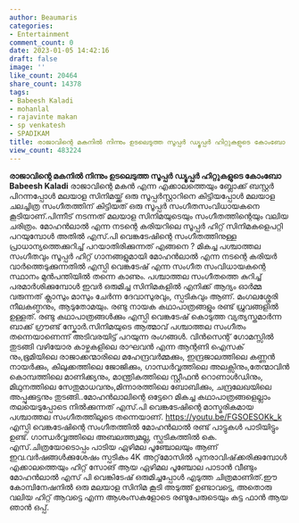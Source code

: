 ```yaml
---
author: Beaumaris
categories:
- Entertainment
comment_count: 0
date: 2023-01-05 14:42:16
draft: false
image: ''
like_count: 20464
share_count: 14378
tags:
- Babeesh Kaladi
- mohanlal
- rajavinte makan
- sp venkatesh
- SPADIKAM
title: രാജാവിന്റെ മകനിൽ നിന്നും ഉടലെടുത്ത സൂപ്പർ ഡ്യൂപ്പർ ഹിറ്റുകളുടെ കോംബോ
view_count: 483224
---
```


**രാജാവിന്റെ മകനിൽ നിന്നും ഉടലെടുത്ത സൂപ്പർ ഡ്യൂപ്പർ ഹിറ്റുകളുടെ കോംബോ** **Babeesh Kaladi** രാജാവിന്റെ മകൻ എന്ന എക്കാലത്തെയും ബ്ലോക്ക് ബസ്റ്റർ പിറന്നപ്പോൾ മലയാള സിനിമയ്ക്ക് ഒരു സൂപ്പർസ്റ്റാറിനെ കിട്ടിയപ്പോൾ മലയാള ചലച്ചിത്ര സംഗീതത്തിന് കിട്ടിയത് ഒരു സൂപ്പർ സംഗീതസംവിധായകനെ കൂടിയാണ്.പിന്നീട് നടന്നത് മലയാള സിനിമയുടെയും സംഗീതത്തിന്റെയും വലിയ ചരിത്രം. മോഹൻലാൽ എന്ന നടന്റെ കരിയറിലെ സൂപ്പർ ഹിറ്റ് സിനിമകളെപറ്റി പറയുമ്പോൾ അതിൽ എസ്.പി വെങ്കടേഷിന്റെ സംഗീതത്തിനുള്ള പ്രാധാന്യത്തെക്കുറിച്ച് പറയാതിരിക്കുന്നത് എങ്ങനെ ? മികച്ച പശ്ചാത്തല സംഗീതവും സൂപ്പർ ഹിറ്റ് ഗാനങ്ങളുമായി മോഹൻലാൽ എന്ന നടന്റെ കരിയർ വാർത്തെടുക്കുന്നതിൽ എസ്പി വെങ്കടേഷ് എന്ന സംഗീത സംവിധായകന്റെ സ്ഥാനം മുൻപന്തിയിൽ തന്നെ കാണും. പശ്ചാത്തല സംഗീതത്തെ കുറിച്ച് പരമാർശിക്കുമ്പോൾ ഇവർ ഒരുമിച്ച സിനിമകളിൽ എനിക്ക് ആദ്യം ഓർമ്മ വരുന്നത് ക്ലാസും മാസും ചേർന്ന ദേവാസുരവും, സ്പടികവും ആണ്. മംഗലശ്ശേരി നീലകണ്ഠനും, ആടുതോമയും. രണ്ടു നായക കഥാപാത്രങ്ങളും രണ്ട് ധ്രുവങ്ങളിൽ ഉള്ളത്. രണ്ടു കഥാപാത്രങ്ങൾക്കും എസ്പി വെങ്കടേഷ് കൊടുത്ത വ്യത്യസ്തമാർന്ന ബാക്ക് ഗ്രൗണ്ട് സ്കോർ.സിനിമയുടെ ആത്മാവ് പശ്ചാത്തല സംഗീതം തന്നെയാണെന്ന് അടിവരയിട്ട് പറയുന്ന രംഗങ്ങൾ. വിൻസെന്റ് ഗോമസ്സിൽ തുടങ്ങി വഴിയോര കാഴ്ചകളിലെ രാഘവൻ എന്ന ആന്റണി ഐസക് നും,ഭൂമിയിലെ രാജാക്കന്മാരിലെ മഹേന്ദ്രവർമ്മക്കും, ഇന്ദ്രജാലത്തിലെ കണ്ണൻ നായർക്കും, കിലുക്കത്തിലെ ജോജിക്കും, ഗാന്ധർവ്വത്തിലെ അലക്സിനും,തേന്മാവിൻ കൊമ്പത്തിലെ മാണിക്ക്യനും, മാന്ത്രികത്തിലെ സ്റ്റീഫൻ റൊണാൾഡിനും, മിഥുനത്തിലെ സേതുമാധവനും,മിന്നാരത്തിലെ ബോബിക്കും, ചന്ദ്രലേഖയിലെ അപ്പുക്കുട്ടനും തുടങ്ങി..മോഹൻലാലിന്റെ ഒട്ടേറെ മികച്ച കഥാപാത്രങ്ങളെല്ലാം തലയെടുപ്പോടെ നിൽക്കുന്നത് എസ്.പി വെങ്കടേഷിന്റെ മാസ്മരികമായ പശ്ചാത്തല സംഗീതത്തിലൂടെ തന്നെയാണ്. https://youtu.be/FGSOESOKk_k എസ്പി വെങ്കടേഷിന്റെ സംഗീതത്തിൽ മോഹൻലാൽ രണ്ട് പാട്ടുകൾ പാടിയിട്ടും ഉണ്ട്. ഗാന്ധർവ്വത്തിലെ അബലത്ത്വമല്ല, സ്ഫടികത്തിൽ കെ. എസ്.ചിത്രയോടൊപ്പം പാടിയ ഏഴിമല പൂഞ്ചോലയും ആണ് ഇവ.വർഷങ്ങൾക്കുശേഷം സ്പടികം 4K അറ്റ്‌മോസിൽ പുനരാവിഷ്‌ക്കരിക്കുമ്പോൾ എക്കാലത്തെയും ഹിറ്റ് സോങ് ആയ ഏഴിമല പൂഞ്ചോല പാടാൻ വീണ്ടും മോഹൻലാൽ എസ് പി വെങ്കിടേഷ് ഒരുമിച്ചപ്പോൾ എടുത്ത ചിത്രമാണിത്.ഈ കോമ്പിനേഷനിൽ ഒരു മലയാള സിനിമ കൂടി അടുത്ത് ഉണ്ടാവട്ടെ, അതൊരു വലിയ ഹിറ്റ് ആവട്ടെ എന്ന ആശംസകളോടെ രണ്ടുപേരുടെയും കട്ട ഫാൻ ആയ ഞാൻ ഒപ്പ്.